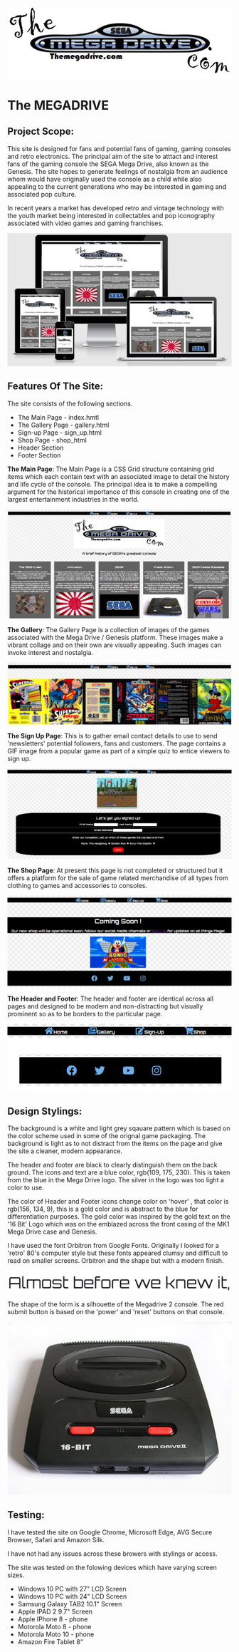 

![logo](assets/images/main_logo.png)

<h1>The MEGADRIVE

## Project Scope:

This site is designed for fans and potential fans of gaming, gaming consoles and retro electronics. The principal aim of the site to atttact and interest fans of the gaming console the SEGA Mega Drive, also known as the Genesis.
The site hopes to generate feelings of nostalgia from an audience whom would have originally used the console as a child while also appealing to the current generations who may be interested in gaming and associated pop culture.

In recent years a market has developed retro and vintage technology with the youth market being interested in collectables and pop iconography associated with video games and gaming franchises. 

![mockup](assets/images/read_me_images/readme_heading.png)


## Features Of The Site:

The site consists of the following sections.

 - The Main Page - index.hmtl
 - The Gallery Page - gallery.html
 - Sign-up Page - sign_up.html
 - Shop Page - shop_html
 - Header Section
 - Footer Section

**The Main Page**:
The Main Page is a CSS Grid structure containing grid items which each contain text with an associated image to detail the history and life cycle of the console. The principal idea is to make a compelling argument for the historical importance of this console in creating one of the largest entertainment industries in the world.

![main page](assets/images/read_me_images/home_page.png)

**The Gallery**:
The Gallery Page is a collection of images of the games associated with the Mega Drive / Genesis platform. These images make a vibrant collage and on their own are visually appealing. Such images can invoke interest and nostalgia.

![gallery](assets/images/read_me_images/gallery_page.png)

**The Sign Up Page**:
This is to gather email contact details to use to send 'newsletters' potential followers, fans and customers. The page contains a GIF image from a popular game as part of a simple quiz to entice viewers to sign up. 

![signup page](assets/images/read_me_images/signup_page.png)

**The Shop Page**:
At present this page is not completed or structured but it offers a platform for the sale of game related merchandise of all types from clothing to games and accessories to consoles.

![shop page](assets/images/read_me_images/shop_page.png)

**The Header and Footer**:
The header and footer are identical across all pages and designed to be modern and non-distracting but visually prominent so as to be borders to the particular page.

![header and footer](assets/images/read_me_images/footer_header.png)


## Design Stylings:

The background is a white and light grey sqauare pattern which is based on the color scheme used in some of the orignal game packaging. The background is light as to not distract from the items on the page and give the site a cleaner, modern appearance.

The header and footer are black to clearly distinguish them on the back ground. The icons and text are a blue color, rgb(109, 175, 230). This is taken from the blue in the Mega Drive logo. The silver in the logo was too light a color to use.

The color of Header and Footer icons change color on 'hover' , that color is rgb(156, 134, 9), this is a gold color and is abstract to the blue for differentiation purposes. The gold color was inspired by the gold text on the '16 Bit' Logo which was on the emblazed across the front casing of the MK1 Mega Drive case and Genesis.

I have used the font Orbitron from Google Fonts. Originally I looked for a 'retro' 80's computer style but these fonts appeared clumsy and difficult to read on smaller screens. Orbitron and the shape but with a modern finish.

![font](assets/images/read_me_images/font_style.png)

The shape of the form is a silhouette of the Megadrive 2 console. The red submit button is based on the 'power' and 'reset' buttons on that console.

![MegaDrive 2](assets/images/md2.png)

## Testing:

I have tested the site on Google Chrome, Microsoft Edge, AVG Secure Browser, Safari and Amazon Silk.

I have not had any issues across these browers with stylings or access.

The site was tested on the folowing devices which have varying screen sizes.
* Windows 10 PC with 27" LCD Screen
* Windows 10 PC with 24" LCD Screen
* Samsung Galaxy TAB2 10.1" Screen
* Apple IPAD 2 9.7" Screen
* Apple IPhone 8 - phone
* Motorola Moto 8 - phone
* Motorola Moto 10 - phone
* Amazon Fire Tablet 8"

